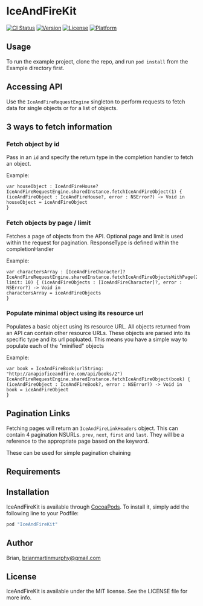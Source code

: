 # IceAndFireKit

[![CI Status](http://img.shields.io/travis/Brian/IceAndFireKit.svg?style=flat)](https://travis-ci.org/Brian/IceAndFireKit)
[![Version](https://img.shields.io/cocoapods/v/IceAndFireKit.svg?style=flat)](http://cocoapods.org/pods/IceAndFireKit)
[![License](https://img.shields.io/cocoapods/l/IceAndFireKit.svg?style=flat)](http://cocoapods.org/pods/IceAndFireKit)
[![Platform](https://img.shields.io/cocoapods/p/IceAndFireKit.svg?style=flat)](http://cocoapods.org/pods/IceAndFireKit)

## Usage

To run the example project, clone the repo, and run `pod install` from the Example directory first.

## Accessing API

Use the `IceAndFireRequestEngine` singleton to perform requests to fetch data for single objects or for a list of objects.

## 3 ways to fetch information

### Fetch object by id
Pass in an `id` and specify the return type in the completion handler to fetch an object. 

Example:
```
var houseObject : IceAndFireHouse?
IceAndFireRequestEngine.sharedInstance.fetchIceAndFireObject(1) { (iceAndFireObject : IceAndFireHouse?, error : NSError?) -> Void in
houseObject = iceAndFireObject
}
```

### Fetch objects by page / limit

Fetches a page of objects from the API. Optional page and limit is used within the request for pagination. ResponseType is defined within the completionHandler 

Example:
```
var charactersArray : [IceAndFireCharacter]?
IceAndFireRequestEngine.sharedInstance.fetchIceAndFireObjectsWithPage(2, limit: 10) { (iceAndFireObjects : [IceAndFireCharacter]?, error : NSError?) -> Void in
charactersArray = iceAndFireObjects
}
```

### Populate minimal object using its resource url

Populates a basic object using its resource URL. All objects returned from an API can contain other resource URLs. These objects are parsed into its specific type and its url popluated. This means you have a simple way to populate each of the "minified" objects

Example:
```
var book = IceAndFireBook(urlString: "http://anapioficeandfire.com/api/books/2")
IceAndFireRequestEngine.sharedInstance.fetchIceAndFireObject(book) { (iceAndFireObject : IceAndFireBook?, error : NSError?) -> Void in
book = iceAndFireObject
}
```

## Pagination Links

Fetching pages will return an `IceAndFireLinkHeaders` object. This can contain 4 pagination NSURLs. `prev`, `next`, `first` and `last`. They will be a reference to the appropriate page based on the keyword.

These can be used for simple pagination chaining

## Requirements

## Installation

IceAndFireKit is available through [CocoaPods](http://cocoapods.org). To install
it, simply add the following line to your Podfile:

```ruby
pod "IceAndFireKit"
```

## Author

Brian, brianmartinmurphy@gmail.com

## License

IceAndFireKit is available under the MIT license. See the LICENSE file for more info.
